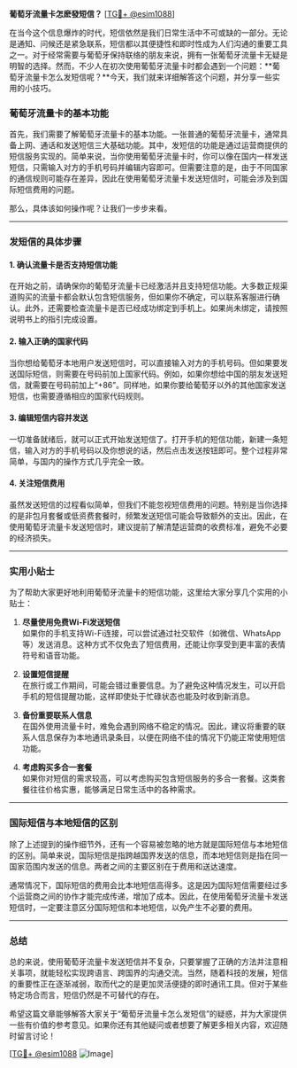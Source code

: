 **葡萄牙流量卡怎麽發短信？** [[TG💪+ @esim1088](https://t.me/s/esim1088)]

在当今这个信息爆炸的时代，短信依然是我们日常生活中不可或缺的一部分。无论是通知、问候还是紧急联系，短信都以其便捷性和即时性成为人们沟通的重要工具之一。对于经常需要与葡萄牙保持联络的朋友来说，拥有一张葡萄牙流量卡无疑是明智的选择。然而，不少人在初次使用葡萄牙流量卡时都会遇到一个问题：**葡萄牙流量卡怎么发短信呢？**今天，我们就来详细解答这个问题，并分享一些实用的小技巧。

### 葡萄牙流量卡的基本功能

首先，我们需要了解葡萄牙流量卡的基本功能。一张普通的葡萄牙流量卡，通常具备上网、通话和发送短信三大基础功能。其中，发短信的功能是通过运营商提供的短信服务实现的。简单来说，当你使用葡萄牙流量卡时，你可以像在国内一样发送短信，只需输入对方的手机号码并编辑内容即可。但需要注意的是，由于不同国家的通信规则可能存在差异，因此在使用葡萄牙流量卡发送短信时，可能会涉及到国际短信费用的问题。

那么，具体该如何操作呢？让我们一步步来看。

---

### 发短信的具体步骤

#### 1. 确认流量卡是否支持短信功能

在开始之前，请确保你的葡萄牙流量卡已经激活并且支持短信功能。大多数正规渠道购买的流量卡都会默认包含短信服务，但如果你不确定，可以联系客服进行确认。此外，还需要检查流量卡是否已经成功绑定到手机上。如果尚未绑定，请按照说明书上的指引完成设置。

#### 2. 输入正确的国家代码

当你想给葡萄牙本地用户发送短信时，可以直接输入对方的手机号码。但如果要发送国际短信，则需要在号码前加上国家代码。例如，如果你想给中国的朋友发送短信，就需要在号码前加上“+86”。同样地，如果你要给葡萄牙以外的其他国家发送短信，也需要遵循相应的国家代码规则。

#### 3. 编辑短信内容并发送

一切准备就绪后，就可以正式开始发送短信了。打开手机的短信功能，新建一条短信，输入对方的手机号码以及你想说的话，然后点击发送按钮即可。整个过程非常简单，与国内的操作方式几乎完全一致。

#### 4. 关注短信费用

虽然发送短信的过程看似简单，但我们不能忽视短信费用的问题。特别是当你选择的是非包月套餐或低资费套餐时，频繁发送短信可能会导致额外的支出。因此，在使用葡萄牙流量卡发送短信时，建议提前了解清楚运营商的收费标准，避免不必要的经济损失。

---

### 实用小贴士

为了帮助大家更好地利用葡萄牙流量卡的短信功能，这里给大家分享几个实用的小贴士：

1. **尽量使用免费Wi-Fi发送短信**  
   如果你的手机支持Wi-Fi连接，可以尝试通过社交软件（如微信、WhatsApp等）发送消息。这种方式不仅免去了短信费用，还能让你享受到更丰富的表情符号和语音功能。

2. **设置短信提醒**  
   在旅行或工作期间，可能会错过重要信息。为了避免这种情况发生，可以开启手机的短信提醒功能，这样即使处于忙碌状态也能及时收到新消息。

3. **备份重要联系人信息**  
   在国外使用流量卡时，难免会遇到网络不稳定的情况。因此，建议将重要的联系人信息保存为本地通讯录条目，以便在网络不佳的情况下仍能正常使用短信功能。

4. **考虑购买多合一套餐**  
   如果你对短信的需求较高，可以考虑购买包含短信服务的多合一套餐。这类套餐往往价格实惠，能够满足日常生活中的各种需求。

---

### 国际短信与本地短信的区别

除了上述提到的操作细节外，还有一个容易被忽略的地方就是国际短信与本地短信的区别。简单来说，国际短信是指跨越国界发送的信息，而本地短信则是指在同一国家范围内发送的信息。两者之间的主要区别在于费用和送达速度。

通常情况下，国际短信的费用会比本地短信高得多。这是因为国际短信需要经过多个运营商之间的协作才能完成传递，增加了成本。因此，在使用葡萄牙流量卡发送短信时，一定要注意区分国际短信和本地短信，以免产生不必要的费用。

---

### 总结

总的来说，使用葡萄牙流量卡发送短信并不复杂，只要掌握了正确的方法并注意相关事项，就能轻松实现跨语言、跨国界的沟通交流。当然，随着科技的发展，短信的重要性正在逐渐减弱，取而代之的是更加灵活便捷的即时通讯工具。但对于某些特定场合而言，短信仍然是不可替代的存在。

希望这篇文章能够解答大家关于“葡萄牙流量卡怎么发短信”的疑惑，并为大家提供一些有价值的参考意见。如果你还有其他疑问或者想要了解更多相关内容，欢迎随时留言讨论！

[[TG💪+ @esim1088](https://t.me/s/esim1088) ![Image](https://i.postimg.cc/4NQfJmqS/Snipaste-2025-05-13-00-14-12.png)]
